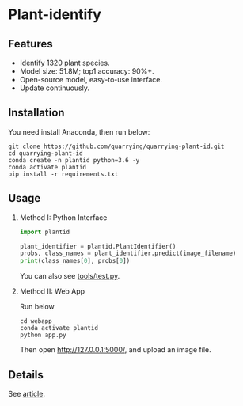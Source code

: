 # Plant-identify

## Features

- Identify 1320 plant species.
- Model size: 51.8M; top1 accuracy: 90%+.
- Open-source model, easy-to-use interface.
- Update continuously.

## Installation

You need install Anaconda, then run below:

```shell
git clone https://github.com/quarrying/quarrying-plant-id.git
cd quarrying-plant-id
conda create -n plantid python=3.6 -y
conda activate plantid
pip install -r requirements.txt
```

## Usage

1. Method I: Python Interface

    ```python
    import plantid

    plant_identifier = plantid.PlantIdentifier()
    probs, class_names = plant_identifier.predict(image_filename)
    print(class_names[0], probs[0])
    ```

    You can also see [tools/test.py](tools/test.py).

2. Method II: Web App

    Run below

    ```shell
    cd webapp
    conda activate plantid
    python app.py
    ```

    Then open <http://127.0.0.1:5000/>, and upload an image file.

## Details

See [article](https://zhuanlan.zhihu.com/p/364346303).
